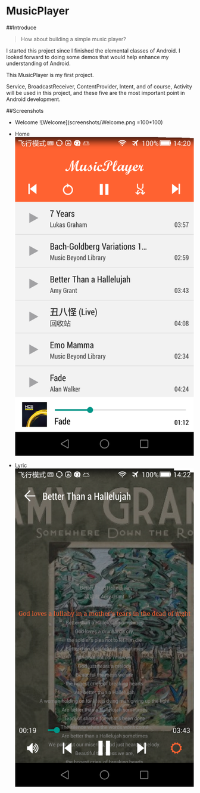 # MusicPlayer

##Introduce

> 
>How about building a simple music player?
> 

I started this project since I finished the elemental classes of Android. I looked forward to doing some demos that would help enhance my understanding of Android.

This MusicPlayer is my first project.

Service, BroadcastReceiver, ContentProvider, Intent, and of course, Activity will be used in this project, and these five are the most important point in Android development.

##Screenshots

* Welcome
![Welcome](screenshots/Welcome.png =100*100)

* Home
![Home](screenshots/Home.png)

* Lyric
![Lyric](screenshots/Lyric.png)
